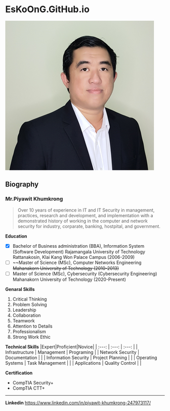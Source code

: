 # EsKoOnG.GitHub.io
![ThisIsMe](/images/me.png)
## Biography

### Mr.Piyawit Khumkrong

> Over 10 years of experience in IT and IT Security in management, practices, research and development, and implementation with a demonstrated history of working in the computer and network security for industry, corparate, banking, hostpital, and government.

**Education**
- [x] Bachelor of Business administration (BBA), Information System (Software Development)
Rajamangala University of Technology Rattanakosin, Klai Kang Won Palace Campus (2006-2009)
- [ ] ~~Master of Science (MSc), Computer Networks Engineering
~~Mahanakorn University of Technology (2010-2013)~~
- [ ] Master of Science (MSc), Cybersecurity (Cybersecurity Engineering)
Mahanakorn University of Technology (2020-Present)

**Genaral Skills**
1. Critical Thinking
1. Problem Solving
1. Leadership
1. Collaboration
1. Teamwork
1. Attention to Details
1. Professionalism
1. Strong Work Ethic

**Technical Skills**
|Expert|Proficient|Novice|
| :---: | :---: | :---: |
| Infrastructure | Management | Programing |
| Network Security | Documentation | |
| Information Security | Project Planning | |
| Operating Systems | Task Management | |
| Applications | Quality Control | |

**Certification**
+ CompTIA Security+
+ CompTIA CTT+

---

**Linkedin**
https://www.linkedin.com/in/piyawit-khumkrong-247973117/
